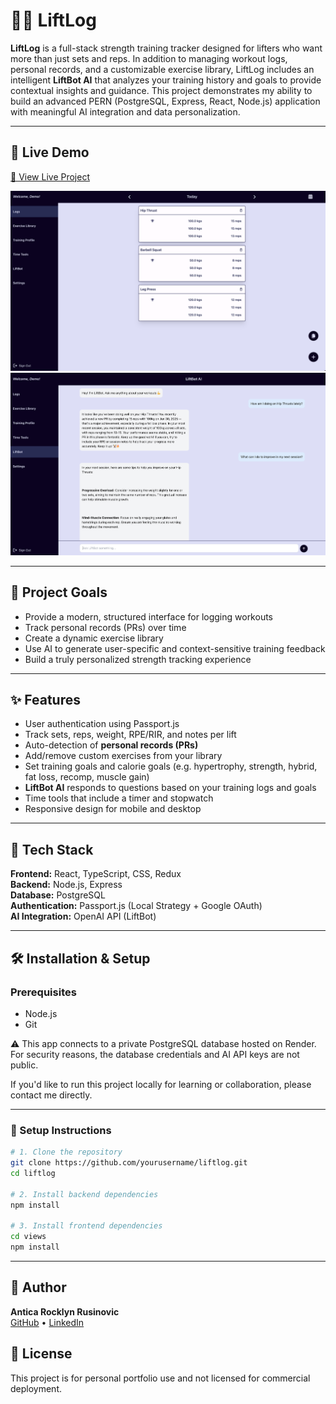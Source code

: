 # 🏋️‍♂️ LiftLog

**LiftLog** is a full-stack strength training tracker designed for lifters who want more than just sets and reps. In addition to managing workout logs, personal records, and a customizable exercise library, LiftLog includes an intelligent **LiftBot AI** that analyzes your training history and goals to provide contextual insights and guidance. This project demonstrates my ability to build an advanced PERN (PostgreSQL, Express, React, Node.js) application with meaningful AI integration and data personalization.

---

## 🚀 Live Demo

[🔗 View Live Project](https://lift-log.onrender.com/)

![App Screenshot](./assets/LiftLogNew.png)  
![LiftBot Conversation](./assets/LiftBot.png)

---

## 🎯 Project Goals

- Provide a modern, structured interface for logging workouts
- Track personal records (PRs) over time
- Create a dynamic exercise library
- Use AI to generate user-specific and context-sensitive training feedback
- Build a truly personalized strength tracking experience

---

## ✨ Features

- User authentication using Passport.js 
- Track sets, reps, weight, RPE/RIR, and notes per lift
- Auto-detection of **personal records (PRs)**
- Add/remove custom exercises from your library
- Set training goals and calorie goals (e.g. hypertrophy, strength, hybrid, fat loss, recomp, muscle gain)
- **LiftBot AI** responds to questions based on your training logs and goals
- Time tools that include a timer and stopwatch
- Responsive design for mobile and desktop

---

## 🧰 Tech Stack

**Frontend:** React, TypeScript, CSS, Redux  
**Backend:** Node.js, Express  
**Database:** PostgreSQL  
**Authentication:** Passport.js (Local Strategy + Google OAuth)  
**AI Integration:** OpenAI API (LiftBot)

---

## 🛠 Installation & Setup

### Prerequisites
- Node.js
- Git

⚠️ This app connects to a private PostgreSQL database hosted on Render. For security reasons, the database credentials and AI API keys are not public.

If you'd like to run this project locally for learning or collaboration, please contact me directly.

---

### 🔧 Setup Instructions

```bash
# 1. Clone the repository
git clone https://github.com/yourusername/liftlog.git
cd liftlog

# 2. Install backend dependencies
npm install

# 3. Install frontend dependencies
cd views
npm install
```

--- 

## 👤 Author

**Antica Rocklyn Rusinovic**  
[GitHub](https://github.com/rocklyn-r) • [LinkedIn](https://linkedin.com/in/antica-rocklyn-rusinovic)


## 📄 License

This project is for personal portfolio use and not licensed for commercial deployment.
